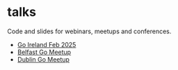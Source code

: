 # talks

Code and slides for webinars, meetups and conferences.

- [Go Ireland Feb 2025](/go-ireland/)
- [Belfast Go Meetup](/belfast-go-meetup/)
- [Dublin Go Meetup](/dublin-go-meetup/)
